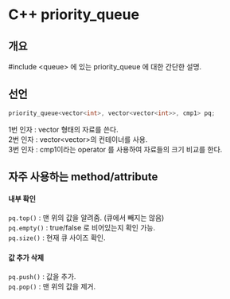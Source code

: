 # C++ priority_queue  
## 개요  
#include \<queue\> 에 있는 priority_queue 에 대한 간단한 설명.  
    
## 선언  
```c
priority_queue<vector<int>, vector<vector<int>>, cmp1> pq; 
```  
1번 인자 : vector<int> 형태의 자료를 쓴다.   
2번 인자 : vector<vector<int>>의 컨테이너를 사용.  
3번 인자 : cmp1이라는 operator 를 사용하여 자료들의 크기 비교를 한다.  
  
## 자주 사용하는 method/attribute  
#### 내부 확인  
`pq.top()`		:	맨 위의 값을 알려줌. (큐에서 빼지는 않음)  
`pq.empty()`	:	true/false 로 비어있는지 확인 가능.  
`pq.size()`		:	현재 큐 사이즈 확인.  
  
  
#### 값 추가 삭제  
`pq.push()`		:	값을 추가.  
`pq.pop()`		:	맨 위의 값을 제거.  
  
  
